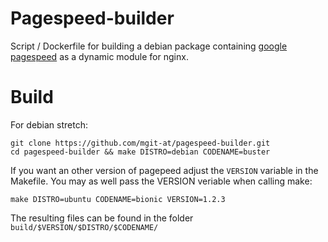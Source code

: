 # Pagespeed-builder

Script / Dockerfile for building a debian package containing [google pagespeed](https://developers.google.com/speed/pagespeed/module/) as a dynamic module for nginx.

# Build

For debian stretch:

```
git clone https://github.com/mgit-at/pagespeed-builder.git
cd pagespeed-builder && make DISTRO=debian CODENAME=buster
```

If you want an other version of pagepeed adjust the `VERSION` variable in the Makefile.
You may as well pass the VERSION veriable when calling make:

```
make DISTRO=ubuntu CODENAME=bionic VERSION=1.2.3
```

The resulting files can be found in the folder `build/$VERSION/$DISTRO/$CODENAME/`
